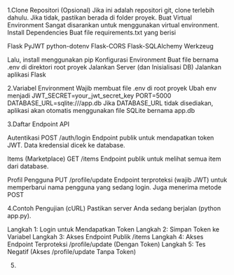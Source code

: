 1.Clone Repositori (Opsional) Jika ini adalah repositori git, clone terlebih dahulu. Jika tidak, pastikan berada di folder proyek.
Buat Virtual Environment Sangat disarankan untuk menggunakan virtual environment.
Install Dependencies Buat file requirements.txt yang berisi

Flask
PyJWT
python-dotenv
Flask-CORS
Flask-SQLAlchemy
Werkzeug

Lalu, install menggunakan pip
Konfigurasi Environment Buat file bernama .env di direktori root proyek
Jalankan Server (dan Inisialisasi DB) Jalankan aplikasi Flask

2.Variabel Environment
Wajib membuat file .env di root proyek
Ubah env menjadi
JWT_SECRET=your_jwt_secret_key
PORT=5000
DATABASE_URL=sqlite:///app.db
Jika DATABASE_URL tidak disediakan, aplikasi akan otomatis menggunakan file SQLite bernama app.db

3.Daftar Endpoint API

Autentikasi
POST /auth/login
Endpoint publik untuk mendapatkan token JWT. Data kredensial dicek ke database.

Items (Marketplace)
GET /items
Endpoint publik untuk melihat semua item dari database.

Profil Pengguna
PUT /profile/update
Endpoint terproteksi (wajib JWT) untuk memperbarui nama pengguna yang sedang login. Juga menerima metode POST

4.Contoh Pengujian (cURL)
Pastikan server Anda sedang berjalan (python app.py).

Langkah 1: Login untuk Mendapatkan Token
Langkah 2: Simpan Token ke Variabel
Langkah 3: Akses Endpoint Publik /items
Langkah 4: Akses Endpoint Terproteksi /profile/update (Dengan Token)
Langkah 5: Tes Negatif (Akses /profile/update Tanpa Token)

5.